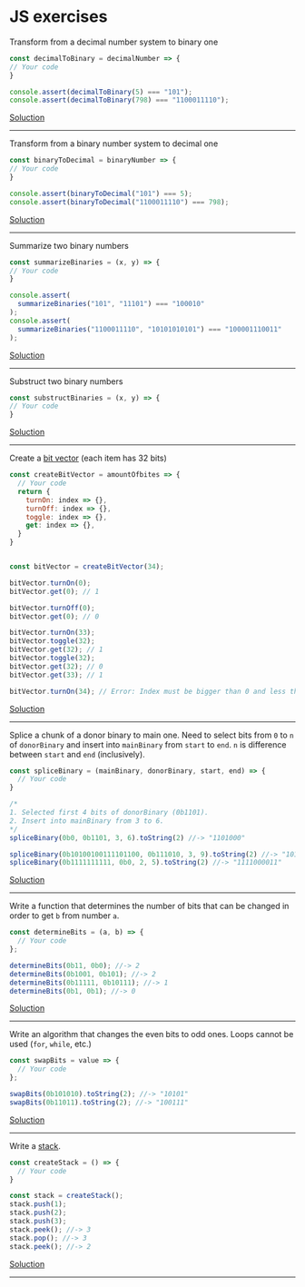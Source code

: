 # JS exercises

Transform from a decimal number system to binary one
```js
const decimalToBinary = decimalNumber => {
// Your code
}

console.assert(decimalToBinary(5) === "101");
console.assert(decimalToBinary(798) === "1100011110");
```
[Soluction](decimalToBinary.md)

---

Transform from a binary number system to decimal one
```js
const binaryToDecimal = binaryNumber => {
// Your code
}

console.assert(binaryToDecimal("101") === 5);
console.assert(binaryToDecimal("1100011110") === 798);
```
[Soluction](binaryToDecimal.md)

---

Summarize two binary numbers
```js
const summarizeBinaries = (x, y) => {
// Your code
}

console.assert(
  summarizeBinaries("101", "11101") === "100010"
);
console.assert(
  summarizeBinaries("1100011110", "10101010101") === "100001110011"
);
```
[Soluction](summarizeBinaries.md)

---

Substruct two binary numbers
```js
const substructBinaries = (x, y) => {
// Your code
}

```
[Soluction](substructBinaries.md)

---

Create a [bit vector](https://en.wikipedia.org/wiki/Bit_array) (each item has 32 bits)
```js
const createBitVector = amountOfbites => {
  // Your code
  return {
    turnOn: index => {},
    turnOff: index => {},
    toggle: index => {},
    get: index => {},
  }
}


const bitVector = createBitVector(34);

bitVector.turnOn(0);
bitVector.get(0); // 1

bitVector.turnOff(0);
bitVector.get(0); // 0

bitVector.turnOn(33);
bitVector.toggle(32);
bitVector.get(32); // 1
bitVector.toggle(32);
bitVector.get(32); // 0
bitVector.get(33); // 1

bitVector.turnOn(34); // Error: Index must be bigger than 0 and less than 34

```
[Soluction](createBitVector.md)

---

Splice a chunk of a donor binary to main one.
Need to select bits from `0` to `n` of `donorBinary` and insert into `mainBinary` from `start` to `end`.
`n` is difference between `start` and `end` (inclusively).

```js
const spliceBinary = (mainBinary, donorBinary, start, end) => {
  // Your code
}

/*
1. Selected first 4 bits of donorBinary (0b1101).
2. Insert into mainBinary from 3 to 6.
*/
spliceBinary(0b0, 0b1101, 3, 6).toString(2) //-> "1101000"

spliceBinary(0b10100100111101100, 0b111010, 3, 9).toString(2) //-> "10100100111010100"
spliceBinary(0b1111111111, 0b0, 2, 5).toString(2) //-> "1111000011"

```
[Soluction](spliceBinary.md)

---

Write a function that determines the number of bits that can be changed in order to get `b` from number `a`.

```js
const determineBits = (a, b) => {
  // Your code
};

determineBits(0b11, 0b0); //-> 2
determineBits(0b1001, 0b101); //-> 2
determineBits(0b11111, 0b10111); //-> 1
determineBits(0b1, 0b1); //-> 0
```
[Soluction](determineBits.md)

---

Write an algorithm that changes the even bits to odd ones.
Loops cannot be used (`for`, `while`, etc.)
```js
const swapBits = value => {
  // Your code
};

swapBits(0b101010).toString(2); //-> "10101"
swapBits(0b11011).toString(2); //-> "100111"
```
[Soluction](swapBits.md)

---

Write a [stack](https://en.wikipedia.org/wiki/Stack_(abstract_data_type)).
```js
const createStack = () => {
  // Your code
}

const stack = createStack();
stack.push(1);
stack.push(2);
stack.push(3);
stack.peek(); //-> 3
stack.pop(); //-> 3
stack.peek(); //-> 2
```
[Soluction](createStack.md)

---
